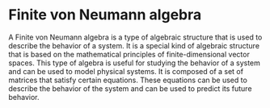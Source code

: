 # Finite von Neumann algebra

A Finite von Neumann algebra is a type of algebraic structure that is used to describe the behavior of a system. It is a special kind of algebraic structure that is based on the mathematical principles of finite-dimensional vector spaces. This type of algebra is useful for studying the behavior of a system and can be used to model physical systems. It is composed of a set of matrices that satisfy certain equations. These equations can be used to describe the behavior of the system and can be used to predict its future behavior.
